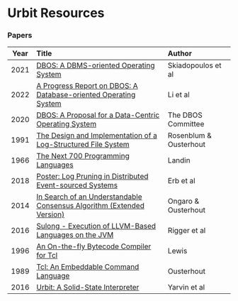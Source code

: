 # Urbit Resources

### Papers

 Year | Title                                                                                                                    | Author
------|:-------------------------------------------------------------------------------------------------------------------------|:-----------------------
 2021 | [DBOS: A DBMS-oriented Operating System](papers/dbos-2021-skiadopoulos-et-al.pdf)                                        | Skiadopoulos et al
 2022 | [A Progress Report on DBOS: A Database-oriented Operating System](papers/dbos-progress-report-2022-li-et-al.pdf)         | Li et al
 2020 | [DBOS: A Proposal for a Data-Centric Operating System](papers/dbos-proposal-2020-cafarella-et-al.pdf)                    | The DBOS Committee
 1991 | [The Design and Implementation of a Log-Structured File System](papers/lfs-1991-rosenblum-ousterhout.pdf)                | Rosenblum & Ousterhout
 1966 | [The Next 700 Programming Languages](papers/next-700-1966-landin.pdf)                                                    | Landin
 2018 | [Poster: Log Pruning in Distributed Event-sourced Systems](papers/poster-log-pruning-2018-erb-et-al.pdf)                 | Erb et al
 2014 | [In Search of an Understandable Consensus Algorithm (Extended Version)](papers/raft-extended-2014-ongaro-ousterhout.pdf) | Ongaro & Ousterhout
 2016 | [Sulong - Execution of LLVM-Based Languages on the JVM](papers/sulong-2016-rigger-et-al.pdf)                             | Rigger et al
 1996 | [An On-the-fly Bytecode Compiler for Tcl](papers/tcl-bytecode-compiler-1996-lewis.pdf)                                   | Lewis
 1989 | [Tcl: An Embeddable Command Language](papers/tcl-usenix-1989-ousterhout.pdf)                                             | Ousterhout
 2016 | [Urbit: A Solid-State Interpreter](papers/urbit-2016-yarvin-et-al.pdf)                                                   | Yarvin et al

